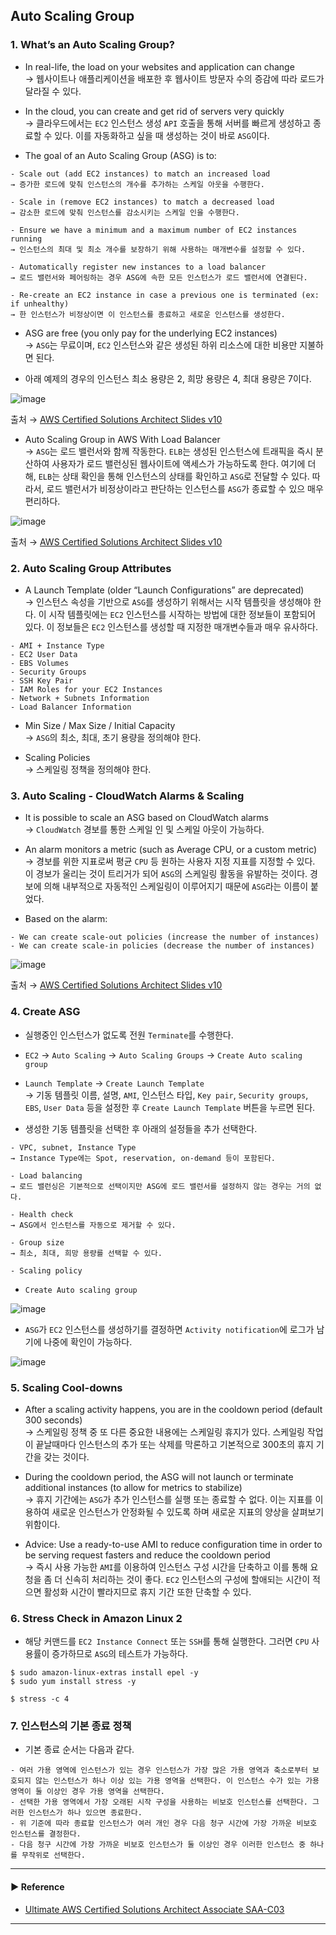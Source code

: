 ## Auto Scaling Group
### 1. What’s an Auto Scaling Group?
- In real-life, the load on your websites and application can change  
→ 웹사이트나 애플리케이션을 배포한 후 웹사이트 방문자 수의 증감에 따라 로드가 달라질 수 있다.

- In the cloud, you can create and get rid of servers very quickly  
→ 클라우드에서는 `EC2` 인스턴스 생성 `API` 호출을 통해 서버를 빠르게 생성하고 종료할 수 있다. 이를 자동화하고 싶을 때 생성하는 것이 바로 `ASG`이다.

- The goal of an Auto Scaling Group (ASG) is to:
~~~
- Scale out (add EC2 instances) to match an increased load
→ 증가한 로드에 맞춰 인스턴스의 개수를 추가하는 스케일 아웃을 수행한다.

- Scale in (remove EC2 instances) to match a decreased load
→ 감소한 로드에 맞춰 인스턴스를 감소시키는 스케일 인을 수행한다.

- Ensure we have a minimum and a maximum number of EC2 instances running
→ 인스턴스의 최대 및 최소 개수를 보장하기 위해 사용하는 매개변수를 설정할 수 있다.

- Automatically register new instances to a load balancer
→ 로드 밸런서와 페어링하는 경우 ASG에 속한 모든 인스턴스가 로드 밸런서에 연결된다.

- Re-create an EC2 instance in case a previous one is terminated (ex: if unhealthy)
→ 한 인스턴스가 비정상이면 이 인스턴스를 종료하고 새로운 인스턴스를 생성한다.
~~~

- ASG are free (you only pay for the underlying EC2 instances)  
→ `ASG`는 무료이며, `EC2` 인스턴스와 같은 생성된 하위 리소스에 대한 비용만 지불하면 된다.

- 아래 예제의 경우의 인스턴스 최소 용량은 2, 희망 용량은 4, 최대 용량은 7이다.

![image](https://user-images.githubusercontent.com/97398071/233827202-837056f7-8d29-45df-aee2-9fcfa43cbe4a.png)

출처 → [AWS Certified Solutions Architect Slides v10](https://courses.datacumulus.com/downloads/certified-solutions-architect-pn9/)

- Auto Scaling Group in AWS With Load Balancer  
→ `ASG`는 로드 밸런서와 함께 작동한다. `ELB`는 생성된 인스턴스에 트래픽을 즉시 분산하여 사용자가 로드 밸런싱된 웹사이트에 액세스가 가능하도록 한다. 여기에 더해, `ELB`는 상태 확인을 통해 인스턴스의 상태를 확인하고 `ASG`로 전달할 수 있다. 따라서, 로드 밸런서가 비정상이라고 판단하는 인스턴스를 `ASG`가 종료할 수 있으 매우 편리하다.

![image](https://user-images.githubusercontent.com/97398071/233827270-61a8b40f-8d24-4bab-a78b-7248b04a1be1.png)

출처 → [AWS Certified Solutions Architect Slides v10](https://courses.datacumulus.com/downloads/certified-solutions-architect-pn9/)

### 2. Auto Scaling Group Attributes
- A Launch Template (older “Launch Configurations” are deprecated)  
→ 인스턴스 속성을 기반으로 `ASG`를 생성하기 위해서는 시작 템플릿을 생성해야 한다. 이 시작 템플릿에는 `EC2` 인스턴스를 시작하는 방법에 대한 정보들이 포함되어 있다. 이 정보들은 `EC2` 인스턴스를 생성할 때 지정한 매개변수들과 매우 유사하다.
~~~
- AMI + Instance Type
- EC2 User Data
- EBS Volumes
- Security Groups
- SSH Key Pair
- IAM Roles for your EC2 Instances
- Network + Subnets Information
- Load Balancer Information
~~~

- Min Size / Max Size / Initial Capacity  
→ `ASG`의 최소, 최대, 초기 용량을 정의해야 한다.

- Scaling Policies  
→ 스케일링 정책을 정의해야 한다.

### 3. Auto Scaling - CloudWatch Alarms & Scaling
- It is possible to scale an ASG based on CloudWatch alarms  
→ `CloudWatch` 경보를 통한 스케일 인 및 스케일 아웃이 가능하다. 

- An alarm monitors a metric (such as Average CPU, or a custom metric)  
→ 경보를 위한 지표로써 평균 `CPU` 등 원하는 사용자 지정 지표를 지정할 수 있다. 이 경보가 울리는 것이 트리거가 되어 `ASG`의 스케일링 활동을 유발하는 것이다. 경보에 의해 내부적으로 자동적인 스케일링이 이루어지기 때문에 `ASG`라는 이름이 붙었다.

- Based on the alarm:
~~~
- We can create scale-out policies (increase the number of instances)
- We can create scale-in policies (decrease the number of instances)
~~~

![image](https://user-images.githubusercontent.com/97398071/233827977-4257fa58-a052-4bc3-975f-a315888df5fc.png)

출처 → [AWS Certified Solutions Architect Slides v10](https://courses.datacumulus.com/downloads/certified-solutions-architect-pn9/)

### 4. Create ASG
- 실행중인 인스턴스가 없도록 전원 `Terminate`를 수행한다.

- `EC2` → `Auto Scaling` → `Auto Scaling Groups` → `Create Auto scaling group`

- `Launch Template` → `Create Launch Template`  
→ 기동 템플릿 이름, 설명, `AMI`, 인스턴스 타입, `Key pair`, `Security groups`, `EBS`, `User Data` 등을 설정한 후 `Create Launch Template` 버튼을 누르면 된다.

- 생성한 기동 템플릿을 선택한 후 아래의 설정들을 추가 선택한다.
~~~
- VPC, subnet, Instance Type 
→ Instance Type에는 Spot, reservation, on-demand 등이 포함된다.

- Load balancing
→ 로드 밸런싱은 기본적으로 선택이지만 ASG에 로드 밸런서를 설정하지 않는 경우는 거의 없다.

- Health check
→ ASG에서 인스턴스를 자동으로 제거할 수 있다.

- Group size
→ 최소, 최대, 희망 용량를 선택할 수 있다.

- Scaling policy
~~~

- `Create Auto scaling group`

![image](https://user-images.githubusercontent.com/97398071/233828975-a52eecf7-948a-4c4e-ac98-93fcb95fa462.png)

- `ASG`가 `EC2` 인스턴스를 생성하기를 결정하면 `Activity notification`에 로그가 남기에 나중에 확인이 가능하다.

![image](https://user-images.githubusercontent.com/97398071/233829110-c2059709-42d8-4ea0-ae95-e85f574c35dc.png)

### 5. Scaling Cool-downs
- After a scaling activity happens, you are in the cooldown period (default 300 seconds)  
→ 스케일링 정책 중 또 다른 중요한 내용에는 스케일링 휴지가 있다. 스케일링 작업이 끝날때마다 인스턴스의 추가 또는 삭제를 막론하고 기본적으로 300초의 휴지 기간을 갖는 것이다.

- During the cooldown period, the ASG will not launch or terminate additional instances (to allow for metrics to stabilize)  
→ 휴지 기간에는 `ASG`가 추가 인스턴스를 실행 또는 종료할 수 없다. 이는 지표를 이용하여 새로운 인스턴스가 안정화될 수 있도록 하며 새로운 지표의 양상을 살펴보기 위함이다.

- Advice: Use a ready-to-use AMI to reduce configuration time in order to be serving request fasters and reduce the cooldown period  
→ 즉시 사용 가능한 `AMI`를 이용하여 인스턴스 구성 시간을 단축하고 이를 통해 요청을 좀 더 신속히 처리하는 것이 좋다. `EC2` 인스턴스의 구성에 할애되는 시간이 적으면 활성화 시간이 빨라지므로 휴지 기간 또한 단축할 수 있다.

### 6. Stress Check in Amazon Linux 2
- 해당 커맨드를 `EC2 Instance Connect` 또는 `SSH`를 통해 실행한다. 그러면 `CPU` 사용률이 증가하므로 `ASG`의 테스트가 가능하다.
~~~ shell
$ sudo amazon-linux-extras install epel -y
$ sudo yum install stress -y

$ stress -c 4
~~~

### 7. 인스턴스의 기본 종료 정책
- 기본 종료 순서는 다음과 같다.
~~~
- 여러 가용 영역에 인스턴스가 있는 경우 인스턴스가 가장 많은 가용 영역과 축소로부터 보호되지 않는 인스턴스가 하나 이상 있는 가용 영역을 선택한다. 이 인스턴스 수가 있는 가용 영역이 둘 이상인 경우 가용 영역을 선택한다. 
- 선택한 가용 영역에서 가장 오래된 시작 구성을 사용하는 비보호 인스턴스를 선택한다. 그러한 인스턴스가 하나 있으면 종료한다.
- 위 기준에 따라 종료할 인스턴스가 여러 개인 경우 다음 청구 시간에 가장 가까운 비보호 인스턴스를 결정한다.
- 다음 청구 시간에 가장 가까운 비보호 인스턴스가 둘 이상인 경우 이러한 인스턴스 중 하나를 무작위로 선택한다.
~~~

---
#### ▶ Reference
- [Ultimate AWS Certified Solutions Architect Associate SAA-C03](https://www.udemy.com/course/aws-certified-solutions-architect-associate-saa-c03/)
---
